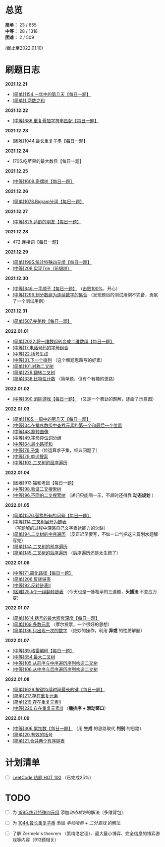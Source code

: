 # 总览
**简单：** 23 / 655<br>
**中等：** 28 / 1318<br>
**困难：** 2 / 509

(截止至2022.01.10)

# 刷题日志
**2021.12.21**
- [(简单)1154.一年中的第几天【每日一题】](solutions/1154.一年中的第几天.md) 
- [(简单)1.两数之和](solutions/1.两数之和.md)

**2021.12.22**
- [(中等)686.重复叠加字符串匹配【每日一题】](solutions/686.重复叠加字符串匹配.md)

**2021.12.23**
- [(困难)1044.最长重复子串【每日一题】](solutions/1044.最长重复子串.md)

**2021.12.24**
- 1705.吃苹果的最大数目【每日一题】

**2021.12.25**
- [(中等)1609.奇偶树【每日一题】](solutions/1609.奇偶树.md)

**2021.12.26**
- [(简单)1078.Bigram分词【每日一题】](solutions/1078.Bigram分词.md)

**2021.12.27**
- [(中等)825.适龄的朋友【每日一题】](solutions/825.适龄的朋友.md)

**2021.12.28**
- 472.连接词【每日一题】

**2021.12.29**
- [(简单)1995.统计特殊四元组【每日一题】](solutions/1995.统计特殊四元组.md)
- [(中等)208.实现Trie（前缀树）](solutions/208.实现Trie（前缀树）.md)

**2021.12.30**
- [(中等)846.一手顺子【每日一题】](solutions/846.一手顺子.md) （[击败100%](assets/846题击败100%.png)，开心）
- [(中等)1296.划分数组为连续数字的集合](solutions/1296.划分数组为连续数字的集合.md) （发现题目的测试用例不完备，贡献了一个测试用例）

**2021.12.31**
- [(简单)507.完美数【每日一题】](solutions/507.完美数.md)

**2022.01.01**
- [(简单)2022.将一维数组转变成二维数组【每日一题】](solutions/2022.将一维数组转变成二维数组.md)
- [(中等)17.电话号码的字母组合](solutions/17.电话号码的字母组合.md)
- [(中等)22.括号生成](solutions/22.括号生成.md)
- [(中等)31.下一个排列](solutions/31.下一个排列.md) （这个解题思路写的好累）
- [(简单)101.对称二叉树](solutions/101.对称二叉树.md)
- [(简单)226.翻转二叉树](solutions/226.翻转二叉树.md)
- [(简单)338.比特位计数](solutions/338.比特位计数.md) （简单题，但有个有趣的思路）

**2022.01.02**
- [(中等)390.消除游戏【每日一题】](solutions/390.消除游戏.md) （又是一个费劲的题解，还画了示意图）

**2022.01.03**
- [(简单)1185.一周中的第几天【每日一题】](solutions/1185.一周中的第几天.md)
- [(中等)34.在排序数组中查找元素的第一个和最后一个位置](solutions/34.在排序数组中查找元素的第一个和最后一个位置.md)
- [(中等)48.旋转图像](solutions/48.旋转图像.md)
- [(中等)49.字母异位词分组](solutions/49.字母异位词分组.md)
- [(中等)64.最小路径和](solutions/64.最小路径和.md)
- [(中等)78.子集](solutions/78.子集.md)（位运算求子集，经典问题了）
- [(中等)79.单词搜索](solutions/79.单词搜索.md)
- [(中等)102.二叉树的层序遍历](solutions/102.二叉树的层序遍历.md)

**2022.01.04**
- (困难)913.猫和老鼠【每日一题】
- [(中等)98.验证二叉搜索树](solutions/98.验证二叉搜索树.md)
- [(中等)96.不同的二叉搜索树](solutions/96.不同的二叉搜索树.md) （递归只能图一乐，不超时还得靠 **动态规划** ）

**2022.01.05**
- [(简单)1576.替换所有的问号【每日一题】](solutions/1576.替换所有的问号.md)
- [(中等)114.二叉树展开为链表](solutions/114.二叉树展开为链表.md) （写题解的过程中深感自己文字表达能力的欠缺）
- [(简单)94.二叉树的中序遍历](solutions/94.二叉树的中序遍历.md) （反正迟早要写，不如一口气把这三篇划水题解写完）
- [(简单)144.二叉树的前序遍历](solutions/144.二叉树的前序遍历.md)
- [(简单)145.二叉树的后序遍历](solutions/145.二叉树的后序遍历.md) （后序遍历还是太生疏了）

**2022.01.06**
- [(中等)71.简化路径【每日一题】](solutions/71.简化路径.md)
- [(简单)206.反转链表](solutions/206.反转链表.md)
- [(中等)92.反转链表II](solutions/92.反转链表II.md)
- [(困难)25.k个一组翻转链表](solutions/25.k个一组翻转链表.md) （今天也是一脉相承的三道题，**头插法** 不变应万变）

**2022.01.07**
- [(简单)1614.括号的最大嵌套深度【每日一题】](solutions/1614.括号的最大嵌套深度.md)
- [(简单)169.多数元素](solutions/169.多数元素.md) （摩尔投票，一个很好的思想）
- [(简单)136.只出现一次的数字](solutions/136.只出现一次的数字.md) （绝妙的操作，利用 **异或** 的性质解题）

**2022.01.07**
- [(中等)89.格雷编码【每日一题】](solutions/89.格雷编码.md)
- [(中等)654.最大二叉树](solutions/654.最大二叉树.md)
- [(中等)105.从前序与中序遍历序列构造二叉树](solutions/105.从前序与中序遍历序列构造二叉树.md)
- [(中等)106.从中序与后序遍历序列构造二叉树](solutions/106.从中序与后序遍历序列构造二叉树.md)

**2022.01.08**
- [(简单)1629.按键持续时间最长的键【每日一题】](solutions/1629.按键持续时间最长的键.md)
- [(简单)217.存在重复元素](solutions/217.存在重复元素.md)
- [(简单)219.存在重复元素II](solutions/219.存在重复元素II.md)
- [(中等)220.存在重复元素III](solutions/220.存在重复元素III.md) （**桶排序 + 滑动窗口**）

**2022.01.09**
- [(中等)306.累加数【每日一题】](solutions/306.累加数.md) （用 **生成** 的思路取代 **判别** 的思路）
- [(简单)20.有效的括号](solutions/20.有效的括号.md)
- [(简单)21.合并两个有序链表](solutions/21.合并两个有序链表.md)


# 计划清单
- [ ] [LeetCode 热题 HOT 100](plan_list/Hot_100.md) （已完成25%）


# TODO
- [ ] 为 [1995.统计特殊四元组](solutions/1995.统计特殊四元组.md) 添加*动态规划*的解法（多维背包）
- [ ] 为 [1044.最长重复子串](solutions/1044.最长重复子串.md) 添加 *手动哈希 + 二分查找* 的解法
- [ ] 了解 Zermelo's theorem （策梅洛定理）、最大最小博弈、完全信息的博弈游戏等内容（913题相关）

